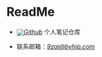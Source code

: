 # ReadMe
  
- <img src="https://byhip.com/assets/img/Github.svg/" style="vertical-align: middle;">[*Github*](https://github.com/jiuziai/notes) 个人笔记仓库

- 联系邮箱：[*9zai@byhip.com*](mailto:9zai@byhip.com)
